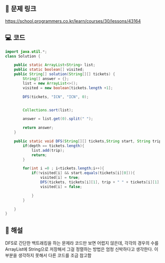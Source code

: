 ## 🔗 문제 링크
https://school.programmers.co.kr/learn/courses/30/lessons/43164

## 💻 코드
```java
import java.util.*;
class Solution {

    public static ArrayList<String> list;
    public static boolean[] visited;
    public String[] solution(String[][] tickets) {
        String[] answer = {};
        list = new ArrayList<>();
        visited = new boolean[tickets.length +1];

        DFS(tickets, "ICN", "ICN", 0);


        Collections.sort(list);

        answer = list.get(0).split(" ");

        return answer;
    }

    public static void DFS(String[][] tickets,String start, String trip  ,int depth){
        if(depth == tickets.length){
            list.add(trip);
            return;
        }

        for(int i =0 ; i<tickets.length;i++){
            if(!visited[i] && start.equals(tickets[i][0])){
                visited[i] = true;
                DFS(tickets, tickets[i][1], trip + " " + tickets[i][1], depth + 1);
                visited[i] = false;

            }
        }

    }
}
```

## 📝 해설

DFS로 간단한 백트래킹을 하는 문제라 코드만 보면 어렵지 않은데, 각각의 경우의 수를 ArrayList에 String으로 저장해서
그걸 정렬하는 방법은 엄청 신박하다고 생각한다. 이 부분을 생각하지 못해서 다른 코드를 조금 참고함

